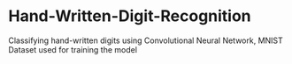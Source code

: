 # Hand-Written-Digit-Recognition
Classifying hand-written digits using Convolutional Neural Network, MNIST Dataset used for training the model
